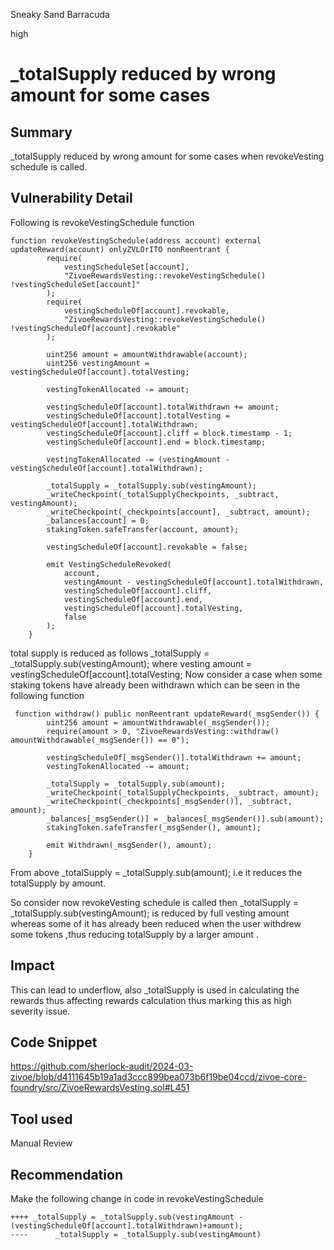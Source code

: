 Sneaky Sand Barracuda

high

# _totalSupply reduced by wrong amount for some cases

## Summary
_totalSupply reduced by wrong amount for some cases  when revokeVesting schedule is called.
## Vulnerability Detail
Following is revokeVestingSchedule function 
```solidity
function revokeVestingSchedule(address account) external updateReward(account) onlyZVLOrITO nonReentrant {
        require(
            vestingScheduleSet[account], 
            "ZivoeRewardsVesting::revokeVestingSchedule() !vestingScheduleSet[account]"
        );
        require(
            vestingScheduleOf[account].revokable, 
            "ZivoeRewardsVesting::revokeVestingSchedule() !vestingScheduleOf[account].revokable"
        );
        
        uint256 amount = amountWithdrawable(account);
        uint256 vestingAmount = vestingScheduleOf[account].totalVesting;

        vestingTokenAllocated -= amount;

        vestingScheduleOf[account].totalWithdrawn += amount;
        vestingScheduleOf[account].totalVesting = vestingScheduleOf[account].totalWithdrawn;
        vestingScheduleOf[account].cliff = block.timestamp - 1;
        vestingScheduleOf[account].end = block.timestamp;

        vestingTokenAllocated -= (vestingAmount - vestingScheduleOf[account].totalWithdrawn);

        _totalSupply = _totalSupply.sub(vestingAmount);
        _writeCheckpoint(_totalSupplyCheckpoints, _subtract, vestingAmount);
        _writeCheckpoint(_checkpoints[account], _subtract, amount);
        _balances[account] = 0;
        stakingToken.safeTransfer(account, amount);

        vestingScheduleOf[account].revokable = false;

        emit VestingScheduleRevoked(
            account, 
            vestingAmount - vestingScheduleOf[account].totalWithdrawn, 
            vestingScheduleOf[account].cliff, 
            vestingScheduleOf[account].end, 
            vestingScheduleOf[account].totalVesting, 
            false
        );
    }
```
total supply is reduced as follows
 _totalSupply = _totalSupply.sub(vestingAmount);
where vesting amount = vestingScheduleOf[account].totalVesting;
Now consider a case when some staking tokens have already been withdrawn which can be seen in the following function
```solidity
 function withdraw() public nonReentrant updateReward(_msgSender()) {
        uint256 amount = amountWithdrawable(_msgSender());
        require(amount > 0, "ZivoeRewardsVesting::withdraw() amountWithdrawable(_msgSender()) == 0");
        
        vestingScheduleOf[_msgSender()].totalWithdrawn += amount;
        vestingTokenAllocated -= amount;

        _totalSupply = _totalSupply.sub(amount);
        _writeCheckpoint(_totalSupplyCheckpoints, _subtract, amount);
        _writeCheckpoint(_checkpoints[_msgSender()], _subtract, amount);
        _balances[_msgSender()] = _balances[_msgSender()].sub(amount);
        stakingToken.safeTransfer(_msgSender(), amount);

        emit Withdrawn(_msgSender(), amount);
    }
```
From above _totalSupply = _totalSupply.sub(amount); i.e it reduces the totalSupply by amount.

So consider now revokeVesting schedule is called then
 _totalSupply = _totalSupply.sub(vestingAmount); is reduced by full vesting amount whereas some of it has already been reduced when the user withdrew some tokens ,thus reducing totalSupply by a larger amount .



## Impact
This can lead to underflow, also _totalSupply is used in calculating the rewards thus affecting rewards calculation  thus marking this as high severity issue.
## Code Snippet
https://github.com/sherlock-audit/2024-03-zivoe/blob/d4111645b19a1ad3ccc899bea073b6f19be04ccd/zivoe-core-foundry/src/ZivoeRewardsVesting.sol#L451
## Tool used

Manual Review

## Recommendation
Make the following change in code in revokeVestingSchedule
```solidity
++++ _totalSupply = _totalSupply.sub(vestingAmount - (vestingScheduleOf[account].totalWithdrawn)+amount);
----      _totalSupply = _totalSupply.sub(vestingAmount)
```